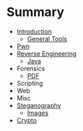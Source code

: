 # Summary

* [Introduction](README.md)
  * [General Tools](general-tools.md)
* [Pwn](chapter1.md)
* [Reverse Engineering](reverse-engineering.md)
  * [Java](reverse-engineering/java.md)
* Forensics
  * [PDF](pdf.md)
* Scripting
* Web
* Misc
* [Steganography](steganography.md)
  * [Images](steganography/images.md)
* [Crypto](crypto.md)

